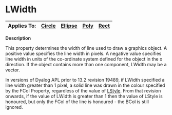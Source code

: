 




<h1 class="heading"><span class="name">LWidth</span></h1>

| Applies To: | [Circle](../a-z/circle.md) | [Ellipse](../a-z/ellipse.md) | [Poly](../a-z/poly.md) | [Rect](../a-z/rect.md) |
| --- | --- | --- | --- | ---  |


**Description**


This property determines the width of line used to draw a graphics object. A positive value specifies the line width in pixels. A negative value specifies line width in units of the co-ordinate system defined for the object in the x direction. If the object contains more than one component, LWidth may be a vector.


In versions of Dyalog APL prior to 13.2 revision 19489, if LWidth specified a line width greater than 1 pixel, a solid line was drawn in the colour specified by the FCol Property, regardless of the value of [LStyle](../a-z/lstyle.md). From that revision onwards, if the value of LWidth is greater than 1  then the value of LStyle is honoured, but only the FCol of the line is honoured - the BCol is still ignored.



